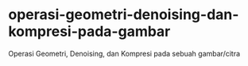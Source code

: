 # operasi-geometri-denoising-dan-kompresi-pada-gambar
 Operasi Geometri, Denoising, dan Kompresi pada sebuah gambar/citra
